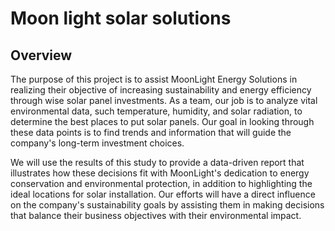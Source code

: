 # Moon light solar solutions
## Overview 
The purpose of this project is to assist MoonLight Energy Solutions in realizing their objective of increasing sustainability and energy efficiency through wise solar panel investments. As a team, our job is to analyze vital environmental data, such temperature, humidity, and solar radiation, to determine the best places to put solar panels. Our goal in looking through these data points is to find trends and information that will guide the company's long-term investment choices.


We will use the results of this study to provide a data-driven report that illustrates how these decisions fit with MoonLight's dedication to energy conservation and environmental protection, in addition to highlighting the ideal locations for solar installation. Our efforts will have a direct influence on the company's sustainability goals by assisting them in making decisions that balance their business objectives with their environmental impact.